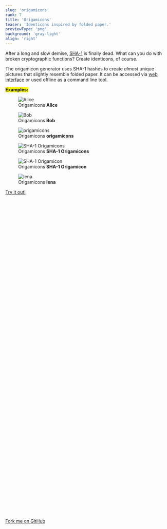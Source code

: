 ```yaml
---
slug: 'origamicons'
rank: 7
title: 'Origamicons'
teaser: 'Identicons inspired by folded paper.'
previewType: 'png'
background: 'gray-light'
align: 'right'
---
```


After a long and slow demise, <a href="https://shattered.io/">SHA-1</a> is finally dead.
What can you do with broken cryptographic functions? Create identicons, of course.

The origamicon generator uses SHA-1 hashes to create *almost* unique pictures that slightly resemble
folded paper. It can be accessed via 
<a href="https://origamicons.herokuapp.com/">web interface</a> or used offline as a command line tool.


**<mark>Examples:</mark>**

<section class="figrow">

<figure>
<img src="origamicons/origamicon_Alice.png" alt="Alice"/>
<figcaption>Origamicons <strong>Alice</strong></figcaption>
</figure>

<figure>
<img src="origamicons/origamicon_Bob.png" alt="Bob"/>
<figcaption>Origamicons <strong>Bob</strong></figcaption>
</figure>

<figure>
<img src="origamicons/origamicon_origamicons.png" alt="origamicons"/>
<figcaption>Origamicons <strong>origamicons</strong></figcaption>
</figure>

<figure>
<img src="origamicons/origamicon_SHA-1 Origamicons.png" alt="SHA-1 Origamicons"/>
<figcaption>Origamicons <strong>SHA-1 Origamicons</strong></figcaption>
</figure>

<figure>
<img src="origamicons/origamicon_SHA-1 Origamicon.png" alt="SHA-1 Origamicon"/>
<figcaption>Origamicons <strong>SHA-1 Origamicon</strong></figcaption>
</figure>

<figure>
<img src="origamicons/origamicon_lena.png" alt="lena"/>
<figcaption>Origamicons <strong>lena</strong></figcaption>
</figure>

</section>


<section class="meta-links">
<a href="https://origamicons.herokuapp.com/" class="meta link">
    Try it out!
    <svg viewBox="0 0 24 24" class="icon"><use xlink:href="icons/sprite.svg#arrow-right"/></svg>
</a>

<a href="https://github.com/LenaSchnedlitz/origamicons">
    <svg viewBox="0 0 24 24" class="icon"><use xlink:href="icons/sprite.svg#github"/></svg>
    Fork me on GitHub
    <svg viewBox="0 0 24 24" class="icon"><use xlink:href="icons/sprite.svg#arrow-right"/></svg>
    </a>
</section>
